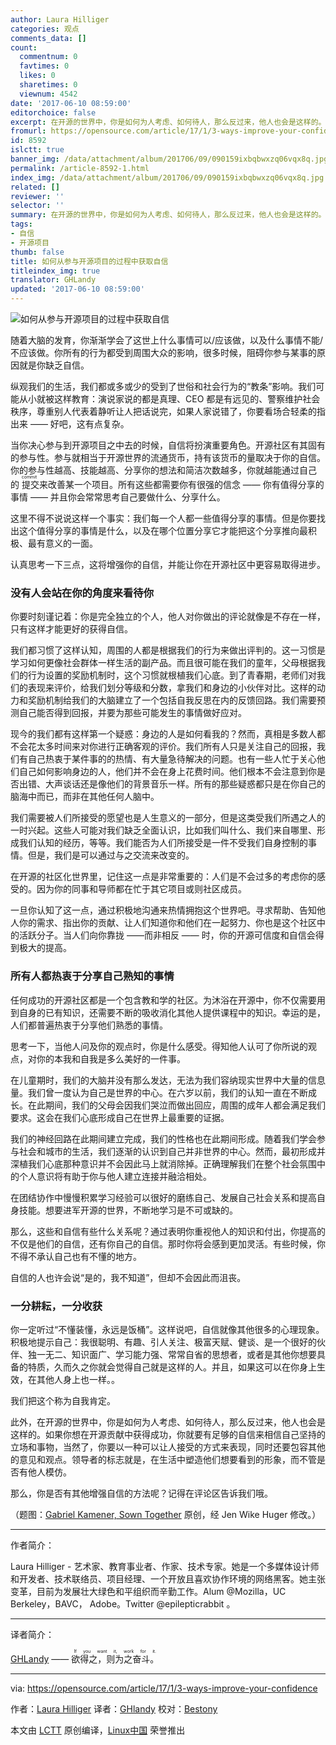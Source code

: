 ```yaml
---
author: Laura Hilliger
categories: 观点
comments_data: []
count:
  commentnum: 0
  favtimes: 0
  likes: 0
  sharetimes: 0
  viewnum: 4542
date: '2017-06-10 08:59:00'
editorchoice: false
excerpt: 在开源的世界中，你是如何为人考虑、如何待人，那么反过来，他人也会是这样的。如果你想在开源贡献中获得成功，你就要有足够的自信来相信自己坚持的立场和事物
fromurl: https://opensource.com/article/17/1/3-ways-improve-your-confidence
id: 8592
islctt: true
banner_img: /data/attachment/album/201706/09/090159ixbqbwxzq06vqx8q.jpg
permalink: /article-8592-1.html
index_img: /data/attachment/album/201706/09/090159ixbqbwxzq06vqx8q.jpg.thumb.jpg
related: []
reviewer: ''
selector: ''
summary: 在开源的世界中，你是如何为人考虑、如何待人，那么反过来，他人也会是这样的。如果你想在开源贡献中获得成功，你就要有足够的自信来相信自己坚持的立场和事物
tags:
- 自信
- 开源项目
thumb: false
title: 如何从参与开源项目的过程中获取自信
titleindex_img: true
translator: GHLandy
updated: '2017-06-10 08:59:00'
---
```


![如何从参与开源项目的过程中获取自信](/data/attachment/album/201706/09/090159ixbqbwxzq06vqx8q.jpg "How to gain confidence to participate in open source")


随着大脑的发育，你渐渐学会了这世上什么事情可以/应该做，以及什么事情不能/不应该做。你所有的行为都受到周围大众的影响，很多时候，阻碍你参与某事的原因就是你缺乏自信。


纵观我们的生活，我们都或多或少的受到了世俗和社会行为的“教条”影响。我们可能从小就被这样教育：演说家说的都是真理、CEO 都是有远见的、警察维护社会秩序，尊重别人代表着静听让人把话说完，如果人家说错了，你要看场合轻柔的指出来 —— 好吧，这有点复杂。


当你决心参与到开源项目之中去的时候，自信将扮演重要角色。开源社区有其固有的参与性。参与就相当于开源世界的流通货币，持有该货币的量取决于你的自信。你的参与性越高、技能越高、分享你的想法和简洁次数越多，你就越能通过自己的<ruby> 提交 <rp>  （ </rp> <rt>  commit </rt> <rp>  ） </rp></ruby>来改善某一个项目。所有这些都需要你有很强的信念 —— 你有值得分享的事情 —— 并且你会常常思考自己要做什么、分享什么。


这里不得不说说这样一个事实：我们每一个人都一些值得分享的事情。但是你要找出这个值得分享的事情是什么，以及在哪个位置分享它才能把这个分享推向最积极、最有意义的一面。


认真思考一下三点，这将增强你的自信，并能让你在开源社区中更容易取得进步。


### 没有人会站在你的角度来看待你


你要时刻谨记着：你是完全独立的个人，他人对你做出的评论就像是不存在一样，只有这样才能更好的获得自信。


我们都习惯了这样认知，周围的人都是根据我们的行为来做出评判的。这一习惯是学习如何更像社会群体一样生活的副产品。而且很可能在我们的童年，父母根据我们的行为设置的奖励机制时，这个习惯就根植我们心底。到了青春期，老师们对我们的表现来评价，给我们划分等级和分数，拿我们和身边的小伙伴对比。这样的动力和奖励机制给我们的大脑建立了一个包括自我反思在内的反馈回路。我们需要预测自己能否得到回报，并要为那些可能发生的事情做好应对。


现今的我们都有这样第一个疑惑：身边的人是如何看我的？然而，真相是多数人都不会花太多时间来对你进行正确客观的评价。我们所有人只是关注自己的回报，我们有自己热衷于某件事的的热情、有大量急待解决的问题。也有一些人忙于关心他们自己如何影响身边的人，他们并不会在身上花费时间。他们根本不会注意到你是否出错、大声谈话还是像他们的背景音乐一样。所有的那些疑惑都只是在你自己的脑海中而已，而非在其他任何人脑中。


我们需要被人们所接受的愿望也是人生意义的一部分，但是这类受我们所遇之人的一时兴起。这些人可能对我们缺乏全面认识，比如我们叫什么、我们来自哪里、形成我们认知的经历，等等。我们能否为人们所接受是一件不受我们自身控制的事情。但是，我们是可以通过与之交流来改变的。


在开源的社区化世界里，记住这一点是非常重要的：人们是不会过多的考虑你的感受的。因为你的同事和导师都在忙于其它项目或则社区成员。


一旦你认知了这一点，通过积极地沟通来热情拥抱这个世界吧。寻求帮助、告知他人你的需求、指出你的贡献、让人们知道你和他们在一起努力、你也是这个社区中的活跃分子。当人们向你靠拢 ——而非相反 —— 时，你的开源可信度和自信会得到极大的提高。


### 所有人都热衷于分享自己熟知的事情


任何成功的开源社区都是一个包含教和学的社区。为沐浴在开源中，你不仅需要用到自身的已有知识，还需要不断的吸收消化其他人提供课程中的知识。幸运的是，人们都普遍热衷于分享他们熟悉的事情。


思考一下，当他人问及你的观点时，你是什么感受。得知他人认可了你所说的观点，对你的本我和自我是多么美好的一件事。


在儿童期时，我们的大脑并没有那么发达，无法为我们容纳现实世界中大量的信息量。我们曾一度认为自己是世界的中心。在六岁以前，我们的认知一直在不断成长。在此期间，我们的父母会因我们哭泣而做出回应，周围的成年人都会满足我们要求。这会在我们心底形成自己在世界上最重要的证据。


我们的神经回路在此期间建立完成，我们的性格也在此期间形成。随着我们学会参与社会和城市的生活，我们逐渐的认识到自己并非世界的中心。然而，最初形成并深植我们心底那种意识并不会因此马上就消除掉。正确理解我们在整个社会氛围中的个人意识将有助于你与他人建立连接并融洽相处。


在团结协作中慢慢积累学习经验可以很好的磨练自己、发展自己社会关系和提高自身技能。想要进军开源的世界，不断地学习是不可或缺的。


那么，这些和自信有些什么关系呢？通过表明你重视他人的知识和付出，你提高的不仅是他们的自信，还有你自己的自信。那时你将会感到更加灵活。有些时候，你不得不承认自己也有不懂的地方。


自信的人也许会说“是的，我不知道”，但却不会因此而沮丧。


### 一分耕耘，一分收获


你一定听过“不懂装懂，永远是饭桶”。这样说吧，自信就像其他很多的心理现象。积极地提示自己：我很聪明、有趣、引人关注、极富天赋、健谈、是一个很好的伙伴、独一无二、知识面广、学习能力强、常常自省的思想者，或者是其他你想要具备的特质，久而久之你就会觉得自己就是这样的人。并且，如果这可以在你身上生效，在其他人身上也一样。。


我们把这个称为自我肯定。


此外，在开源的世界中，你是如何为人考虑、如何待人，那么反过来，他人也会是这样的。如果你想在开源贡献中获得成功，你就要有足够的自信来相信自己坚持的立场和事物，当然了，你要以一种可以让人接受的方式来表现，同时还要包容其他的意见和观点。领导者的标志就是，在生活中塑造他们想要看到的形象，而不管是否有他人模仿。


那么，你是否有其他增强自信的方法呢？记得在评论区告诉我们哦。


（题图：[Gabriel Kamener, Sown Together](https://www.flickr.com/photos/42647587@N06/) 原创，经 Jen Wike Huger 修改。）




---


作者简介：


Laura Hilliger - 艺术家、教育事业者、作家、技术专家。她是一个多媒体设计师和开发者、技术联络员、项目经理、一个开放且喜欢协作环境的网络黑客。她主张变革，目前为发展壮大绿色和平组织而辛勤工作。Alum @Mozilla，UC Berkeley，BAVC， Adobe。Twitter @epilepticrabbit 。




---


译者简介：


[GHLandy](http://GHLandy.com) —— <ruby> 欲得之，则为之奋斗。 <rp>  （ </rp> <rt>  If you want it, work for it. </rt> <rp>  ） </rp></ruby>




---


via: <https://opensource.com/article/17/1/3-ways-improve-your-confidence>


作者：[Laura Hilliger](https://opensource.com/users/laurahilliger) 译者：[GHlandy](https://github.com/GHlandy) 校对：[Bestony](https://github.com/Bestony)


本文由 [LCTT](https://github.com/LCTT/TranslateProject) 原创编译，[Linux中国](https://linux.cn/) 荣誉推出